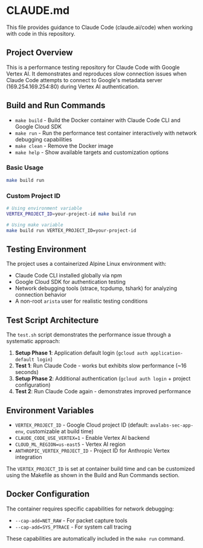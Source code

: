 # CLAUDE.md

This file provides guidance to Claude Code (claude.ai/code) when working with code in this repository.

## Project Overview

This is a performance testing repository for Claude Code with Google Vertex AI. It demonstrates and reproduces slow connection issues when Claude Code attempts to connect to Google's metadata server (169.254.169.254:80) during Vertex AI authentication.

## Build and Run Commands

- `make build` - Build the Docker container with Claude Code CLI and Google Cloud SDK
- `make run` - Run the performance test container interactively with network debugging capabilities
- `make clean` - Remove the Docker image
- `make help` - Show available targets and customization options

### Basic Usage
```bash
make build run
```

### Custom Project ID
```bash
# Using environment variable
VERTEX_PROJECT_ID=your-project-id make build run

# Using make variable
make build run VERTEX_PROJECT_ID=your-project-id
```

## Testing Environment

The project uses a containerized Alpine Linux environment with:
- Claude Code CLI installed globally via npm
- Google Cloud SDK for authentication testing
- Network debugging tools (strace, tcpdump, tshark) for analyzing connection behavior
- A non-root `arista` user for realistic testing conditions

## Test Script Architecture

The `test.sh` script demonstrates the performance issue through a systematic approach:

1. **Setup Phase 1**: Application default login (`gcloud auth application-default login`)
2. **Test 1**: Run Claude Code - works but exhibits slow performance (~16 seconds)
3. **Setup Phase 2**: Additional authentication (`gcloud auth login` + project configuration)
4. **Test 2**: Run Claude Code again - demonstrates improved performance

## Environment Variables

- `VERTEX_PROJECT_ID` - Google Cloud project ID (default: `avalabs-sec-app-env`, customizable at build time)
- `CLAUDE_CODE_USE_VERTEX=1` - Enable Vertex AI backend
- `CLOUD_ML_REGION=us-east5` - Vertex AI region
- `ANTHROPIC_VERTEX_PROJECT_ID` - Project ID for Anthropic Vertex integration

The `VERTEX_PROJECT_ID` is set at container build time and can be customized using the Makefile as shown in the Build and Run Commands section.

## Docker Configuration

The container requires specific capabilities for network debugging:
- `--cap-add=NET_RAW` - For packet capture tools
- `--cap-add=SYS_PTRACE` - For system call tracing

These capabilities are automatically included in the `make run` command.